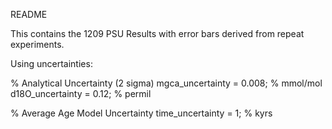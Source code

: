 README

This contains the 1209 PSU Results with error bars derived from repeat experiments.

Using uncertainties:

\% Analytical Uncertainty (2 sigma)
mgca_uncertainty = 0.008;     % mmol/mol
d18O_uncertainty = 0.12;    % permil

\% Average Age Model Uncertainty
time_uncertainty = 1;    % kyrs